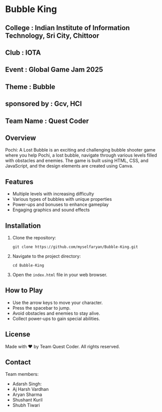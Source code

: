 # Bubble King

## College : Indian Institute of Information Technology, Sri City, Chittoor
## Club : IOTA 
## Event : Global Game Jam 2025
## Theme : Bubble
## sponsored by : Gcv, HCI 
## Team Name : Quest Coder

## Overview
Pochi: A Lost Bubble is an exciting and challenging bubble shooter game where you help Pochi, a lost bubble, navigate through various levels filled with obstacles and enemies. The game is built using HTML, CSS, and JavaScript, and the design elements are created using Canva.

## Features
- Multiple levels with increasing difficulty
- Various types of bubbles with unique properties
- Power-ups and bonuses to enhance gameplay
- Engaging graphics and sound effects

## Installation
1. Clone the repository:
    ```
    git clone https://github.com/myselfaryan/Bubble-King.git
    ```
2. Navigate to the project directory:
    ```
    cd Bubble-King
    ```
3. Open the `index.html` file in your web browser.

## How to Play
- Use the arrow keys to move your character.
- Press the spacebar to jump.
- Avoid obstacles and enemies to stay alive.
- Collect power-ups to gain special abilities.

## License
Made with ❤️ by Team Quest Coder. All rights reserved.


## Contact
Team members:
- Adarsh Singh:
- Aj Harsh Vardhan
- Aryan Sharma
- Shushant Kuril
- Shubh Tiwari